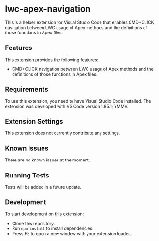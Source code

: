 # lwc-apex-navigation

This is a helper extension for Visual Studio Code that enables CMD+CLICK navigation between LWC usage of Apex methods and the definitions of those functions in Apex files.

## Features

This extension provides the following features:

- CMD+CLICK navigation between LWC usage of Apex methods and the definitions of those functions in Apex files.

## Requirements

To use this extension, you need to have Visual Studio Code installed. The extension was developed with VS Code version 1.85.1; YMMV.

## Extension Settings

This extension does not currently contribute any settings.

## Known Issues

There are no known issues at the moment.

## Running Tests

Tests will be added in a future update.

## Development

To start development on this extension:

- Clone this repository.
- Run `npm install` to install dependencies.
- Press F5 to open a new window with your extension loaded.
